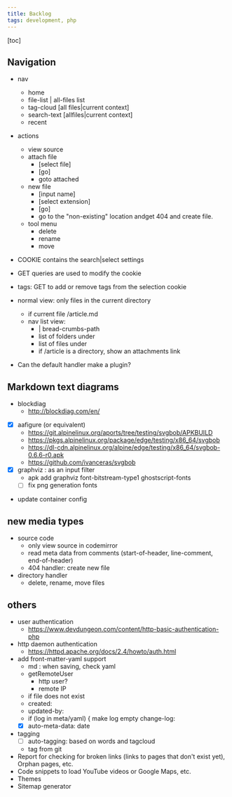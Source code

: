 ```yaml
---
title: Backlog
tags: development, php
---
```


[toc]


## Navigation

- nav
  - home
  - file-list | all-files list
  - tag-cloud [all files|current context]
  - search-text [allfiles|current context]
  - recent
- actions
  - view source
  - attach file
    - [select file]
    - [go]
    - goto attached
  - new file
    - [input name]
    - [select extension]
    - [go]
    - go to the "non-existing" location andget 404 and create file.
  - tool menu
    - delete
    - rename
    - move
- COOKIE contains the search|select settings
- GET queries are used to modify the cookie
- tags: GET to add or remove tags from the selection cookie
- normal view: only files in the current directory
  - if current file <path>/article.md
  - nav list view:
    - <home> | bread-crumbs-path
    - list of folders under <path>
    - list of files under <path>
    - if <path>/article is a directory, show an attachments link

- Can the default handler make a plugin?

## Markdown text diagrams

- blockdiag
  - http://blockdiag.com/en/
- [x] aafigure (or equivalent)
  - https://git.alpinelinux.org/aports/tree/testing/svgbob/APKBUILD
  - https://pkgs.alpinelinux.org/package/edge/testing/x86_64/svgbob
  - https://dl-cdn.alpinelinux.org/alpine/edge/testing/x86_64/svgbob-0.6.6-r0.apk
  - https://github.com/ivanceras/svgbob
- [x] graphviz : as an input filter
  - apk add graphviz font-bitstream-type1 ghostscript-fonts
  - [ ] fix png generation fonts
- update container config


## new media types

- source code
  - only view source in codemirror
  - read meta data from comments (start-of-header, line-comment, end-of-header)
  - 404 handler: create new file
- directory handler
  - delete, rename, move files

## others

- user authentication
  - https://www.devdungeon.com/content/http-basic-authentication-php
- http daemon authentication
  - https://httpd.apache.org/docs/2.4/howto/auth.html
- add front-matter-yaml support
  - md : when saving, check yaml
  - getRemoteUser
      - http user?
      - remote IP
  - if file does not exist
  - created: <date> <remote-user>
  - updated-by: <remote-user>
  - if (log in meta/yaml) {
    make log empty
    change-log: <date> <remote-user> <log-msg>
  - [x] auto-meta-data: date
- tagging
  - [ ] auto-tagging: based on words and tagcloud
  - tag from git
- Report for checking for broken links (links to pages that don't exist yet), Orphan pages, etc.
- Code snippets to load YouTube videos or Google Maps, etc.
- Themes
- Sitemap generator
